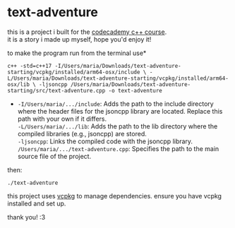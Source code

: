 # text-adventure
this is a project i built for the [codecademy c++ course](https://www.codecademy.com/enrolled/courses/learn-c-plus-plus).  
it is a story i made up myself, hope you'd enjoy it!

to make the program run from the terminal use*

`c++ -std=c++17 -I/Users/maria/Downloads/text-adventure-starting/vcpkg/installed/arm64-osx/include \
-L/Users/maria/Downloads/text-adventure-starting/vcpkg/installed/arm64-osx/lib \
-ljsoncpp /Users/maria/Downloads/text-adventure-starting/src/text-adventure.cpp -o text-adventure`

* `-I/Users/maria/.../include`: Adds the path to the include directory where the header files for the jsoncpp library are located. Replace this path with your own if it differs.  
  `-L/Users/maria/.../lib`: Adds the path to the lib directory where the compiled libraries (e.g., jsoncpp) are stored.  
  `-ljsoncpp`: Links the compiled code with the jsoncpp library.  
  `/Users/maria/.../text-adventure.cpp`: Specifies the path to the main source file of the project.  

then:  

`./text-adventure`                                                                                      

this project uses [vcpkg](https://github.com/microsoft/vcpkg) to manage dependencies.
ensure you have vcpkg installed and set up.

thank you! :3